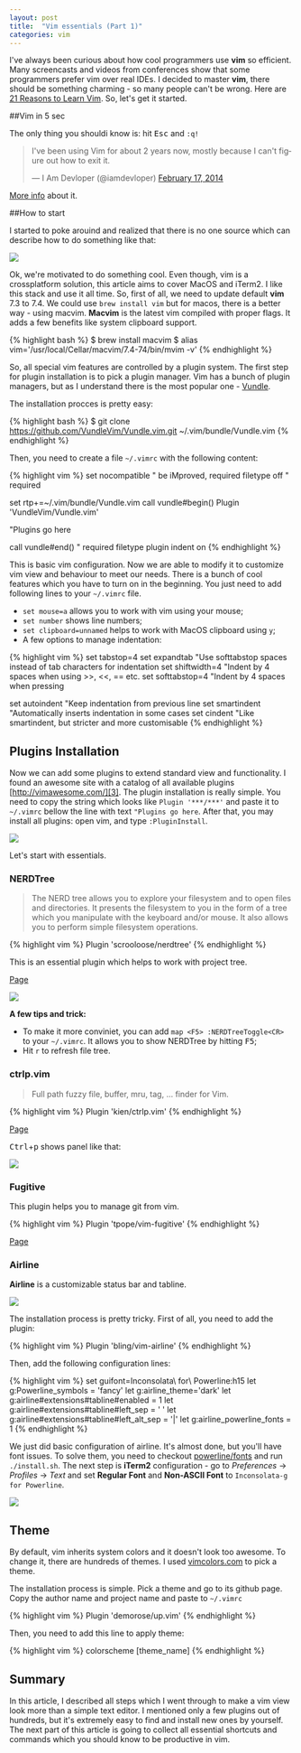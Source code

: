```yaml
---
layout: post
title:  "Vim essentials (Part 1)"
categories: vim
---
```

I've always been curious about how cool programmers use **vim** so efficient. Many screencasts and videos from conferences
show that some programmers prefer vim over real IDEs. I decided to master **vim**, there should be something charming - so many people can't be wrong. Here are [21 Reasons to Learn Vim][1]. So, let's get it started.

##Vim in 5 sec

The only thing you shouldi know is: hit <kbd>Esc</kbd> and `:q!`

<blockquote class="twitter-tweet" lang="en"><p lang="en" dir="ltr">I&#39;ve been using Vim for about 2 years now, mostly because I can&#39;t figure out how to exit it.</p>&mdash; I Am Devloper (@iamdevloper) <a href="https://twitter.com/iamdevloper/status/435555976687923200">February 17, 2014</a></blockquote>
<script async src="//platform.twitter.com/widgets.js" charset="utf-8"></script>

[More info](http://stackoverflow.com/questions/11828270/how-to-exit-the-vim-editor) about it.

##How to start

I started to poke arouind and realized that there is no one source which can describe how to do something like that:

<p>
<img src="{{ site.url }}/assets/vim/my.png" />
</p>

Ok, we're motivated to do something cool. Even though, vim is a crossplatform solution, this article aims to cover MacOS and iTerm2. I like this stack and use it all time. So, first of all, we need to update default **vim** 7.3 to 7.4. We could use `brew install vim` but for macos, there is a better way - using macvim. **Macvim** is the latest vim compiled with proper flags. It adds a few benefits like system clipboard support. 

{% highlight bash %}
$ brew install macvim
$ alias vim='/usr/local/Cellar/macvim/7.4-74/bin/mvim -v'
{% endhighlight %}

So, all special vim features are controlled by a plugin system.
The first step for plugin installation is to pick a plugin manager. Vim has a bunch of plugin managers, but as I understand there is the most popular one - [Vundle][2].

The installation procces is pretty easy:

{% highlight bash %}
$ git clone https://github.com/VundleVim/Vundle.vim.git ~/.vim/bundle/Vundle.vim
{% endhighlight %}

Then, you need to create a file `~/.vimrc` with the following content:

{% highlight vim %}
set nocompatible              " be iMproved, required
filetype off                  " required

set rtp+=~/.vim/bundle/Vundle.vim
call vundle#begin()
Plugin 'VundleVim/Vundle.vim'

"Plugins go here

call vundle#end()            " required
filetype plugin indent on
{% endhighlight %}

This is basic vim configuration. Now we are able to modify it to customize vim view and behaviour to meet our needs. There is a bunch of cool features which you have to turn on in the beginning. You just need to add following lines to your `~/.vimrc` file.

* `set mouse=a` allows you to work with vim using your mouse; 
* `set number` shows line numbers;
* `set clipboard=unnamed` helps to work with MacOS clipboard using `y`;
* A few options to manage indentation:

{% highlight vim %}
set tabstop=4
set expandtab       "Use softtabstop spaces instead of tab characters for indentation
set shiftwidth=4    "Indent by 4 spaces when using >>, <<, == etc.
set softtabstop=4   "Indent by 4 spaces when pressing <TAB>

set autoindent      "Keep indentation from previous line
set smartindent     "Automatically inserts indentation in some cases
set cindent         "Like smartindent, but stricter and more customisable
{% endhighlight %}

## Plugins Installation

Now we can add some plugins to extend standard view and functionality. I found an awesome site with a catalog of all available plugins [http://vimawesome.com/][3]. The plugin installation is really simple. You need to copy the string which looks like `Plugin '***/***'` and paste it to `~/.vimrc` bellow the line with text `"Plugins go here`. After that, you may install all plugins: open vim, and type `:PluginInstall`.

<p>
<img src="{{ site.url }}/assets/vim/plugin-install.gif" />
</p>

Let's start with essentials.

### NERDTree

>The NERD tree allows you to explore your filesystem and to open files and directories. It presents the filesystem to you in the form of a tree which you manipulate with the keyboard and/or mouse. It also allows you to perform simple filesystem operations.

{% highlight vim %}
Plugin 'scrooloose/nerdtree'
{% endhighlight %}

This is an essential plugin which helps to work with project tree.

[Page](https://github.com/scrooloose/nerdtree)

<p>
<img src="{{ site.url }}/assets/vim/nerdtree.gif" />
</p>

**A few tips and trick:**

* To make it more conviniet, you can add `map <F5> :NERDTreeToggle<CR>` to your `~/.vimrc`. It allows you to show NERDTree by hitting <kbd>F5</kbd>;
* Hit `r` to refresh file tree.

### ctrlp.vim

> Full path fuzzy file, buffer, mru, tag, ... finder for Vim.

{% highlight vim %}
Plugin 'kien/ctrlp.vim'
{% endhighlight %}

[Page](https://github.com/kien/ctrlp.vim)

<kbd>Ctrl</kbd>+<kbd>p</kbd> shows panel like that: 

<p>
<img src="{{ site.url }}/assets/vim/crtlp.gif" />
</p>

### Fugitive

This plugin helps you to manage git from vim.

{% highlight vim %}
Plugin 'tpope/vim-fugitive'
{% endhighlight %}

[Page](https://github.com/tpope/vim-fugitive)

### Airline

**Airline** is a customizable status bar and tabline.

<p>
<img src="https://github.com/bling/vim-airline/wiki/screenshots/demo.gif"/>
</p>

The installation process is pretty tricky.
First of all, you need to add the plugin:

{% highlight vim %}
Plugin 'bling/vim-airline'
{% endhighlight %}

Then, add the following configuration lines:

{% highlight vim %}
set guifont=Inconsolata\ for\ Powerline:h15
let g:Powerline_symbols = 'fancy'
let g:airline_theme='dark'
let g:airline#extensions#tabline#enabled = 1
let g:airline#extensions#tabline#left_sep = ' '
let g:airline#extensions#tabline#left_alt_sep = '|'
let g:airline_powerline_fonts = 1
{% endhighlight %}

We just did basic configuration of airline. It's almost done, but you'll have font issues. To solve them, you need to checkout [powerline/fonts](https://github.com/powerline/fonts) and run `./install.sh`. The next step is **iTerm2** configuration - go to *Preferences* -> *Profiles* -> *Text* and set **Regular Font** and **Non-ASCII Font** to `Inconsolata-g for Powerline`.

<p>
<img src="{{ site.url }}/assets/vim/iterm-conf.png" />
</p>

## Theme

By default, vim inherits system colors and it doesn't look too awesome. To change it, there are hundreds of themes. I used [vimcolors.com](http://vimcolors.com/) to pick a theme. 

The installation process is simple. Pick a theme and go to its github page. Copy the author name and project name and paste to `~/.vimrc` 

{% highlight vim %}
Plugin 'demorose/up.vim'
{% endhighlight %}

Then, you need to add this line to apply theme:

{% highlight vim %}
colorscheme [theme_name]
{% endhighlight %}

## Summary

In this article, I described all steps which I went through to make a vim view look more than a simple text editor. 
I mentioned only a few plugins out of hundreds, but it's extremely easy to find and install new ones by yourself. The next part of this article is going to collect all
essential shortcuts and commands which you should know to be productive in vim.

[1]: http://www.jovicailic.org/2014/08/why-vim-21-reasons-to-learn-vim/
[2]: https://github.com/VundleVim/Vundle.vim
[3]: http://vimawesome.com/
